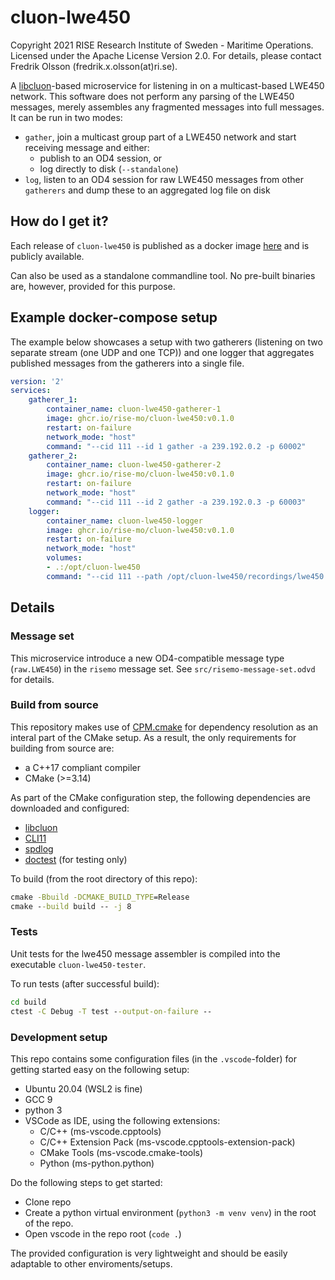 # cluon-lwe450

Copyright 2021 RISE Research Institute of Sweden - Maritime Operations. Licensed under the Apache License Version 2.0. For details, please contact Fredrik Olsson (fredrik.x.olsson(at)ri.se).

A [libcluon](https://github.com/chrberger/libcluon)-based microservice for listening in on a multicast-based LWE450 network. This software does not perform any parsing of the LWE450 messages, merely assembles any fragmented messages into full messages. It can be run in two modes:
* `gather`, join a multicast group part of a LWE450 network and start receiving message and either:
  * publish to an OD4 session, or
  * log directly to disk (`--standalone`)
* `log`, listen to an OD4 session for raw LWE450 messages from other `gatherers`  and dump these to an aggregated log file on disk

## How do I get it?
Each release of `cluon-lwe450` is published as a docker image [here](https://github.com/orgs/RISE-MO/packages/container/package/cluon-lwe450) and is publicly available.

Can also be used as a standalone commandline tool. No pre-built binaries are, however, provided for this purpose.

## Example docker-compose setup
The example below showcases a setup with two gatherers (listening on two separate stream (one UDP and one TCP)) and one logger that aggregates published messages from the gatherers into a single file.
```yaml
version: '2'
services:    
    gatherer_1:
        container_name: cluon-lwe450-gatherer-1
        image: ghcr.io/rise-mo/cluon-lwe450:v0.1.0
        restart: on-failure
        network_mode: "host"
        command: "--cid 111 --id 1 gather -a 239.192.0.2 -p 60002"
    gatherer_2:
        container_name: cluon-lwe450-gatherer-2
        image: ghcr.io/rise-mo/cluon-lwe450:v0.1.0
        restart: on-failure
        network_mode: "host"
        command: "--cid 111 --id 2 gather -a 239.192.0.3 -p 60003"
    logger:
        container_name: cluon-lwe450-logger
        image: ghcr.io/rise-mo/cluon-lwe450:v0.1.0
        restart: on-failure
        network_mode: "host"
        volumes:
        - .:/opt/cluon-lwe450
        command: "--cid 111 --path /opt/cluon-lwe450/recordings/lwe450.log log"
```

## Details

### Message set
This microservice introduce a new OD4-compatible message type (`raw.LWE450`) in the `risemo` message set. See `src/risemo-message-set.odvd` for details.

### Build from source
This repository makes use of [CPM.cmake](https://github.com/cpm-cmake/CPM.cmake) for dependency resolution as an interal part of the CMake setup. As a result, the only requirements for building from source are:
* a C++17 compliant compiler
* CMake (>=3.14)

As part of the CMake configuration step, the following dependencies are downloaded and configured:
* [libcluon](https://github.com/chrberger/libcluon)
* [CLI11](https://github.com/CLIUtils/CLI11)
* [spdlog](https://github.com/gabime/spdlog)
* [doctest](https://github.com/onqtam/doctest) (for testing only)

To build (from the root directory of this repo):
```cmd
cmake -Bbuild -DCMAKE_BUILD_TYPE=Release
cmake --build build -- -j 8
```

### Tests

Unit tests for the lwe450 message assembler is compiled into the executable `cluon-lwe450-tester`.

To run tests (after successful build):
```cmd
cd build
ctest -C Debug -T test --output-on-failure --
```


### Development setup
This repo contains some configuration files (in the `.vscode`-folder) for getting started easy on the following setup:
* Ubuntu 20.04 (WSL2 is fine)
* GCC 9
* python 3
* VSCode as IDE, using the following extensions:
  - C/C++ (ms-vscode.cpptools)
  - C/C++ Extension Pack (ms-vscode.cpptools-extension-pack)
  - CMake Tools (ms-vscode.cmake-tools)
  - Python (ms-python.python)

Do the following steps to get started:
* Clone repo
* Create a python virtual environment (`python3 -m venv venv`) in the root of the repo.
* Open vscode in the repo root (`code .`)

The provided configuration is very lightweight and should be easily adaptable to other enviroments/setups.

